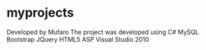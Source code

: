 # myprojects
Developed by Mufaro
The project was developed using
C#
MySQL
Bootstrap
JQuery
HTML5
ASP
Visual Studio 2010
